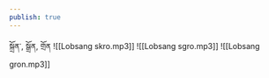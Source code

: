```yaml
---
publish: true
---
```


སྐྲོན་, སྒྲོན, གྲོན
![[Lobsang skro.mp3]]
![[Lobsang sgro.mp3]]
![[Lobsang gron.mp3]]
